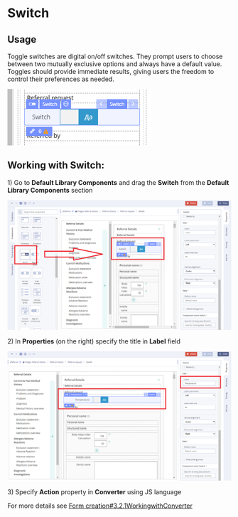 # Switch

## Usage <a id="Switch-Usage"></a>

Toggle switches are digital on/off switches. They prompt users to choose between two mutually exclusive options and always have a default value. Toggles should provide immediate results, giving users the freedom to control their preferences as needed.

![](../../.gitbook/assets/34840767.png)

## Working with Switch: <a id="Switch-WorkingwithSwitch:"></a>

1\) Go to **Default Library Components** and drag the **Switch** from the **Default Library Components** section

![](../../.gitbook/assets/34840819.png)

2\) In **Properties** \(on the right\) specify the title in **Label** field

![](../../.gitbook/assets/34840816.png)

3\) Specify **Action** property in **Converter** using JS language

For more details see [Form creation\#3.2.1WorkingwithConverter](../ehr-forms-forms-in-detail/ehr-forms-form-creation.md#Formcreation-3.2.1WorkingwithConverter)

